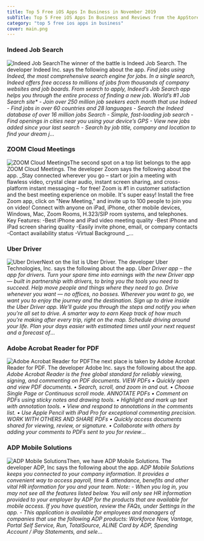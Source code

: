 ```yaml
---
title: Top 5 Free iOS Apps In Business in November 2019
subTitle: Top 5 Free iOS Apps In Business and Reviews from the AppStore in November 2019.
category: "top 5 free ios apps in business"
cover: main.png
---
```


### Indeed Job Search

![Indeed Job Search](https://is2-ssl.mzstatic.com/image/thumb/Purple123/v4/05/21/f5/0521f5dd-1807-6890-bce0-720aaa7ae475/AppIcon-0-1x_U007emarketing-0-0-GLES2_U002c0-512MB-sRGB-0-0-0-85-220-0-0-0-7.png/100x100bb.png)The winner of the battle is Indeed Job Search. The developer Indeed Inc. says the following about the app. _Find jobs using Indeed, the most comprehensive search engine for jobs. In a single search, Indeed offers free access to millions of jobs from thousands of company websites and job boards.  From search to apply, Indeed’s Job Search app helps you through the entire process of finding a new job.  World’s #1 Job Search site* - Join over 250 million job seekers each month that use Indeed - Find jobs in over 60 countries and 28 languages - Search the Indeed database of over 16 million jobs  Search - Simple, fast-loading job search  - Find openings in cities near you using your device’s GPS - View new jobs added since your last search - Search by job title, company and location to find your dream j_...

### ZOOM Cloud Meetings

![ZOOM Cloud Meetings](https://is1-ssl.mzstatic.com/image/thumb/Purple113/v4/96/7e/80/967e807f-377c-4a10-1f38-b530ef5fc164/AppIcon-0-1x_U007emarketing-0-0-85-220-0-9.png/100x100bb.png)The second spot on a top list belongs to the app ZOOM Cloud Meetings. The developer Zoom says the following about the app. _Stay connected wherever you go – start or join a meeting with flawless video, crystal clear audio, instant screen sharing, and cross-platform instant messaging – for free!  Zoom is #1 in customer satisfaction and the best meeting experience on mobile.   It's super easy! Install the free Zoom app, click on "New Meeting," and invite up to 100 people to join you on video!  Connect with anyone on iPad, iPhone, other mobile devices, Windows, Mac, Zoom Rooms, H.323/SIP room systems, and telephones.  Key Features: -Best iPhone and iPad video meeting quality -Best iPhone and iPad screen sharing quality -Easily invite phone, email, or company contacts -Contact availability status -Virtual Background _...

### Uber Driver

![Uber Driver](https://is1-ssl.mzstatic.com/image/thumb/Purple113/v4/65/31/0e/65310e5b-f453-cf72-8392-a03a559dfd94/AppIcon-0-0-1x_U007emarketing-0-0-0-7-0-0-sRGB-0-0-0-GLES2_U002c0-512MB-85-220-0-0.png/100x100bb.png)Next on the list is Uber Driver. The developer Uber Technologies, Inc. says the following about the app. _Uber Driver app – the app for drivers.  Turn your spare time into earnings with the new Driver app — built in partnership with drivers, to bring you the tools you need to succeed.  Help move people and things where they need to go. Drive whenever you want — no offices, no bosses. Wherever you want to go, we want you to enjoy the journey and the destination.  Sign up to drive inside the Uber Driver app. We’ll guide you through the steps and notify you when you’re all set to drive.  A smarter way to earn Keep track of how much you’re making after every trip, right on the map. Schedule driving around your life. Plan your days easier with estimated times until your next request and a forecast of_...

### Adobe Acrobat Reader for PDF

![Adobe Acrobat Reader for PDF](https://is5-ssl.mzstatic.com/image/thumb/Purple123/v4/a7/00/41/a7004129-380c-131d-3659-29347e42b5f6/AppIcon-0-0-1x_U007emarketing-0-0-0-7-0-0-sRGB-0-0-0-GLES2_U002c0-512MB-85-220-0-0.png/100x100bb.png)The next place is taken by Adobe Acrobat Reader for PDF. The developer Adobe Inc. says the following about the app. _Adobe Acrobat Reader is the free global standard for reliably viewing, signing, and commenting on PDF documents.   VIEW PDFs  • Quickly open and view PDF documents.  • Search, scroll, and zoom in and out.  • Choose Single Page or Continuous scroll mode.   ANNOTATE PDFs  • Comment on PDFs using sticky notes and drawing tools.  • Highlight and mark up text with annotation tools.  • View and respond to annotations in the comments list.  • Use Apple Pencil with iPad Pro for exceptional commenting precision.   WORK WITH OTHERS AND SHARE PDFs  • Quickly access documents shared for viewing, review, or signature.  • Collaborate with others by adding your comments to PDFs sent to you for review_...

### ADP Mobile Solutions

![ADP Mobile Solutions](https://is3-ssl.mzstatic.com/image/thumb/Purple113/v4/a3/5b/20/a35b2014-51e5-0598-2368-a0b874641247/AppIcon-0-1x_U007emarketing-0-0-GLES2_U002c0-512MB-sRGB-0-0-0-85-220-0-0-0-9.png/100x100bb.png)Then, we have ADP Mobile Solutions. The developer ADP, Inc says the following about the app. _ADP Mobile Solutions keeps you connected to your company information.  It provides a convenient way to access payroll, time & attendance, benefits and other vital HR information for you and your team.    Note: - When you log in, you may not see all the features listed below.  You will only see HR information provided to your employer by ADP for the products that are available for mobile access.  If you have question, review the FAQs, under Settings in the app. - This application is available for employees and managers of companies that use the following ADP products: Workforce Now, Vantage, Portal Self Service, Run, TotalSource, ALINE Card by ADP, Spending Account / iPay Statements, and sele_...

